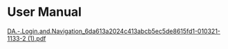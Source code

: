 # User Manual
[DA.-.Login.and.Navigation_6da613a2024c413abcb5ec5de8615fd1-010321-1133-2 (1).pdf](https://github.com/EBTSnowiQ/EBTSnowiQ.github.io/files/6063655/DA.-.Login.and.Navigation_6da613a2024c413abcb5ec5de8615fd1-010321-1133-2.1.pdf)
